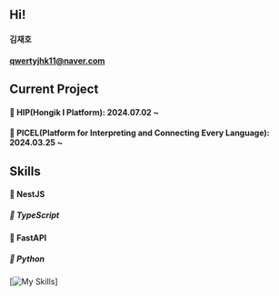 ## Hi!
#### 김재호
#### qwertyjhk11@naver.com


## Current Project
#### 🔭 HIP(Hongik I Platform): 2024.07.02 ~ 
#### 🔭 PICEL(Platform for Interpreting and Connecting Every Language): 2024.03.25 ~

## Skills
#### 🌱 NestJS
##### 🌱 TypeScript
#### 🌱 FastAPI
##### 🌱 Python
 
[![My Skills](https://skillicons.dev/icons?i=fastapi,python,nestjs,typescript)]

<!--
**rlawogh1005/rlawogh1005** is a ✨ _special_ ✨ repository because its `README.md` (this file) appears on your GitHub profile.

Here are some ideas to get you started:

- 🔭 I’m currently working on ...
- 🌱 I’m currently learning ...
- 👯 I’m looking to collaborate on ...
- 🤔 I’m looking for help with ...
- 💬 Ask me about ...
- 📫 How to reach me: ...
- 😄 Pronouns: ...
- ⚡ Fun fact: ...
-->

